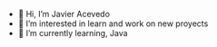 - 👋 Hi, I’m Javier Acevedo
- 👀 I’m interested in learn and work on new proyects
- 🌱 I’m currently learning, Java

<!---
Javacefu/Javacefu is a ✨ special ✨ repository because its `README.md` (this file) appears on your GitHub profile.
You can click the Preview link to take a look at your changes.
--->
